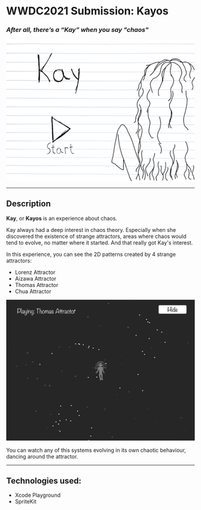 # WWDC2021 Submission: Kayos
### *After all, there’s a “Kay” when you say "chaos"* 

![Kay](https://github.com/carolinevianab/WWDC2021-Kayos/blob/main/Kay.png)

---

## Description

**Kay**, or **Kayos** is an experience about chaos.

Kay always had a deep interest in chaos theory. Especially when she discovered the existence of strange attractors, areas where chaos would tend to evolve, no matter where it started. And that really got Kay's interest.

In this experience, you can see the 2D patterns created by 4 strange attractors: 
- Lorenz Attractor
- Aizawa Attractor
- Thomas Attractor
- Chua Attractor

![Lorenz Attractor](https://github.com/carolinevianab/WWDC2021-Kayos/blob/main/ThomasAttractor.png)

You can watch any of this systems evolving in its own chaotic behaviour, dancing around the attractor.

---

## Technologies used:
- Xcode Playground
- SpriteKit
